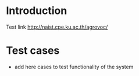 # Introduction #

Test link http://naist.cpe.ku.ac.th/agrovoc/


# Test cases #

  * add here cases to test functionality of the system
